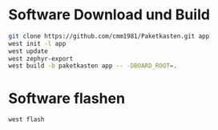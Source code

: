 # Software Download und Build
```sh
git clone https://github.com/cmm1981/Paketkasten.git app
west init -l app
west update
west zephyr-export
west build -b paketkasten app -- -DBOARD_ROOT=.
```

# Software flashen
`west flash`


